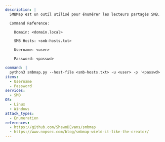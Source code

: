 ```yaml
---
description: |
  SMBMap est un outil utilisé pour énumérer les lecteurs partagés SMB, y compris la liste des autorisations des lecteurs partagés, le contenu des partages, la fonctionnalité de téléchargement, l'énumération des noms de fichiers et l'exécution de commandes à distance. La commande suivante permet d'énumérer une liste d'hôtes SMB à la recherche de fichiers et de noms de fichiers contenant le mot-clé `password`.

  Command Reference:

  	Domain: <domain.local>

  	SMB Hosts: <smb-hosts.txt>

  	Username: <user>

  	Password: <passwd>

command: |
  python3 smbmap.py --host-file <smb-hosts.txt> -u <user> -p '<passwd>' -d <domain.local> -F password
items:
  - Username
  - Password
services:
  - SMB
OS:
  - Linux
  - Windows
attack_types:
  - Enumeration
references:
  - https://github.com/ShawnDEvans/smbmap
  - https://www.nopsec.com/blog/smbmap-wield-it-like-the-creator/
---
```

